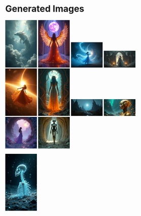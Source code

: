 # Generated Images



<img src="2025_07_26_01.png" width="100"/> <img src="2025_07_26_02.png" width="100"/> <img src="2025_07_26_03.png" width="100"/> <img src="2025_07_26_04.png" width="100"/> <img src="2025_07_26_05.png" width="100"/> <img src="2025_07_26_06.png" width="100"/> <img src="2025_07_26_07.png" width="100"/> <img src="2025_07_26_08.png" width="100"/> <img src="2025_07_26_09.png" width="100"/> <img src="2025_07_26_10.png" width="100"/>

<img src="2025_07_26_11.png" width="100"/>